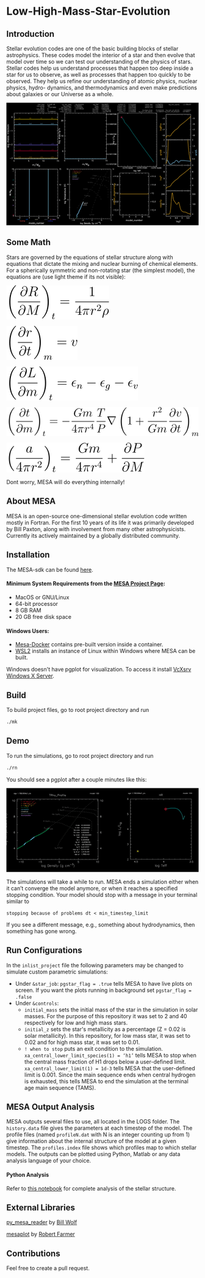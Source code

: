 # Low-High-Mass-Star-Evolution
## Introduction
Stellar evolution codes are one of the basic building blocks of stellar astrophysics. These
codes model the interior of a star and then evolve that model over time so we can test our
understanding of the physics of stars. Stellar codes help us understand processes that happen
too deep inside a star for us to observe, as well as processes that happen too quickly to be
observed. They help us refine our understanding of atomic physics, nuclear physics, hydro-
dynamics, and thermodynamics and even make predictions about galaxies or our Universe
as a whole.

![pgplot](./pgstar.png)

## Some Math
Stars are governed by the equations of stellar structure along with equations that dictate
the mixing and nuclear burning of chemical elements. For a spherically symmetric and
non-rotating star (the simplest model), the equations are (use light theme if its not visible):

![eq1](https://github.com/axr6077/Low-High-Mass-Star-Evolution/blob/main/equations/eq1.svg)

![eq2](https://github.com/axr6077/Low-High-Mass-Star-Evolution/blob/main/equations/eq2.svg)

![eq3](https://github.com/axr6077/Low-High-Mass-Star-Evolution/blob/main/equations/eq3.svg)

![eq4](https://github.com/axr6077/Low-High-Mass-Star-Evolution/blob/main/equations/eq4.svg)

![eq5](https://github.com/axr6077/Low-High-Mass-Star-Evolution/blob/main/equations/eq5.svg)

Dont worry, MESA will do everything internally!

## About MESA
MESA is an open-source one-dimensional stellar evolution code written mostly in Fortran.
For the first 10 years of its life it was primarily developed by Bill Paxton, along with involvement from many other astrophysicists. Currently its actively maintained by a globally distributed
community. 

## Installation

The MESA-sdk can be found [here](https://docs.mesastar.org/en/release-r22.05.1/quickstart.html).

<p>

#### Minimum System Requirements from the [MESA Project Page](https://docs.mesastar.org/en/release-r22.05.1/installation.html):

- MacOS or GNU/Linux
- 64-bit processor
- 8 GB RAM
- 20 GB free disk space

#### Windows Users:
- [Mesa-Docker](https://github.com/evbauer/MESA-Docker) contains pre-built version inside a container. 
- [WSL2](https://learn.microsoft.com/en-us/windows/wsl/install) installs an instance of Linux within Windows where MESA can be built. 

Windows doesn't have pgplot for visualization. To access it install [VcXsrv Windows X Server](https://sourceforge.net/projects/vcxsrv/).

</p>
</details>

## Build

To build project files, go to root project directory and run
```bash
./mk 
```

## Demo
To run the simulations, go to root project directory and run 
```bash
./rn
```
You should see a pgplot after a couple minutes like this:

![High Mass Stellar Evolution](https://github.com/axr6077/Low-High-Mass-Star-Evolution/blob/main/high_mass/highmass_sim.gif)

The simulations will take a while to run. MESA ends a simulation either when it can’t converge the model anymore, or when it
reaches a specified stopping condition. Your model should stop with a message in your
terminal similar to 
```shell
stopping because of problems dt < min_timestep_limit
```
If you see a different message, e.g., something about hydrodynamics, then something has
gone wrong.

## Run Configurations

In the `inlist_project` file the following parameters may be changed to simulate custom parametric simulations:
- Under `&star_job`: `pgstar_flag = .true` tells MESA to have live plots on screen. If you want the plots running in background set `pgstar_flag = .false`
- Under `&controls`: 
  - `initial_mass` sets the initial mass of the star in the simulation in solar masses. For the purpose of this repository it was set to 2 and 40 respectively for low and high mass stars.
  - `initial_z` sets the star's metallicity as a percentage (Z = 0.02 is solar metallicity). In this repository, for low mass star, it was set to 0.02 and for high mass star, it was set to 0.01. 
  - `! when to stop` puts an exit condition to the simulation. `xa_central_lower_limit_species(1) = ‘h1’` tells MESA to stop when the
central mass fraction of H1 drops below a user-defined limit.
`xa_central_lower_limit(1) = 1d-3` tells MESA that the user-defined limit is
0.001. Since the main sequence ends when central hydrogen is exhausted, this
tells MESA to end the simulation at the terminal age main sequence (TAMS).

## MESA Output Analysis
MESA outputs several files to use, all located in the LOGS folder. The `history.data`
file gives the parameters at each timestep of the model. The profile files (named `profileN.dat`
with N is an integer counting up from 1) give information about the internal structure of
the model at a given timestep. The `profiles.index` file shows which profiles map to which
stellar models. The outputs can be plotted using Python, Matlab or any data analysis language of your choice. 

#### Python Analysis

Refer to [this notebook](https://github.com/axr6077/Low-High-Mass-Star-Evolution/blob/main/analysis.ipynb) for complete analysis of the stellar structure. 


## External Libraries
[py_mesa_reader](https://github.com/wmwolf/py_mesa_reader) by [Bill Wolf](https://github.com/wmwolf)

[mesaplot](https://github.com/rjfarmer/mesaplot) by [Robert Farmer](https://github.com/rjfarmer)

## Contributions
Feel free to create a pull request. 
